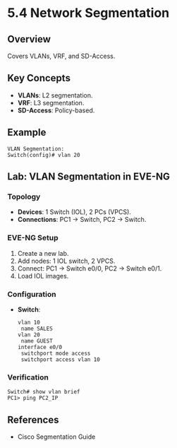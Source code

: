 # 5.4 Network Segmentation

## Overview
Covers VLANs, VRF, and SD-Access.

## Key Concepts
- **VLANs**: L2 segmentation.
- **VRF**: L3 segmentation.
- **SD-Access**: Policy-based.

## Example
```text
VLAN Segmentation:
Switch(config)# vlan 20
```

## Lab: VLAN Segmentation in EVE-NG
### Topology
- **Devices**: 1 Switch (IOL), 2 PCs (VPCS).
- **Connections**: PC1 -> Switch, PC2 -> Switch.

### EVE-NG Setup
1. Create a new lab.
2. Add nodes: 1 IOL switch, 2 VPCS.
3. Connect: PC1 -> Switch e0/0, PC2 -> Switch e0/1.
4. Load IOL images.

### Configuration
- **Switch**:
  ```text
  vlan 10
   name SALES
  vlan 20
   name GUEST
  interface e0/0
   switchport mode access
   switchport access vlan 10
  ```

### Verification
```text
Switch# show vlan brief
PC1> ping PC2_IP
```

## References
- Cisco Segmentation Guide
